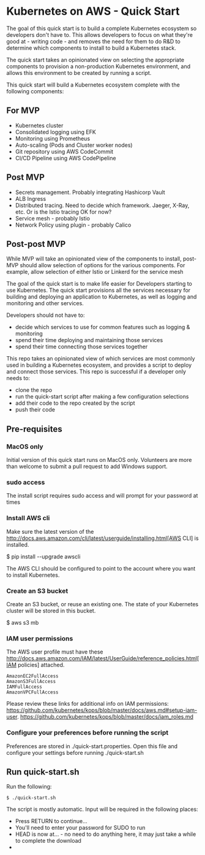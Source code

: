 # Kubernetes on AWS - Quick Start
The goal of this quick start is to build a complete Kubernetes ecosystem so developers don't have to. This allows
developers to focus on what they're good at - writing code - and removes the need for them to do R&D to determine
which components to install to build a Kubernetes stack.

The quick start takes an opinionated view on selecting the appropriate components to provision a non-production
Kubernetes environment, and allows this environment to be created by running a script. 

This quick start will build a Kubernetes ecosystem complete with the following components:

## For MVP
* Kubernetes cluster
* Consolidated logging using EFK
* Monitoring using Prometheus
* Auto-scaling (Pods and Cluster worker nodes)
* Git repository using AWS CodeCommit
* CI/CD Pipeline using AWS CodePipeline

## Post MVP
* Secrets management. Probably integrating Hashicorp Vault
* ALB Ingress
* Distributed tracing. Need to decide which framework. Jaeger, X-Ray, etc. Or is the Istio tracing OK for now?
* Service mesh - probably Istio
* Network Policy using plugin - probably Calico

## Post-post MVP
While MVP will take an opinionated view of the components to install, post-MVP should allow selection of options for 
the various components. For example, allow selection of either Istio or Linkerd for the service mesh

The goal of the quick start is to make life easier for Developers starting to use Kubernetes. The quick start
provisions all the services necessary for building and deploying an application to Kubernetes, as well as logging and 
monitoring and other services.

Developers should not have to:
* decide which services to use for common features such as logging & monitoring
* spend their time deploying and maintaining those services
* spend their time connecting those services together

This repo takes an opinionated view of which services are most commonly used in building a Kubernetes ecosystem, and 
provides a script to deploy and connect those services. This repo is successful if a developer only needs to:
* clone the repo
* run the quick-start script after making a few configuration selections
* add their code to the repo created by the script
* push their code

## Pre-requisites
### MacOS only

Initial version of this quick start runs on MacOS only. Volunteers are more than welcome to submit a pull request to add Windows support. 

### sudo access

The install script requires sudo access and will prompt for your password at times

### Install AWS cli

Make sure the latest version of the http://docs.aws.amazon.com/cli/latest/userguide/installing.html[AWS CLI]
is installed. 

   $ pip install --upgrade awscli

The AWS CLI should be configured to point to the account where you want to install Kubernetes.

### Create an S3 bucket

Create an S3 bucket, or reuse an existing one. The state of your Kubernetes cluster will be stored in this bucket.

   $ aws s3 mb <unique bucket name>

### IAM user permissions

The AWS user profile must have these http://docs.aws.amazon.com/IAM/latest/UserGuide/reference_policies.html[IAM policies] attached.

    AmazonEC2FullAccess
    AmazonS3FullAccess
    IAMFullAccess
    AmazonVPCFullAccess


Please review these links for additional info on IAM permissions:
https://github.com/kubernetes/kops/blob/master/docs/aws.md#setup-iam-user. https://github.com/kubernetes/kops/blob/master/docs/iam_roles.md

### Configure your preferences before running the script

Preferences are stored in ./quick-start.properties. Open this file and configure your settings before running ./quick-start.sh

## Run quick-start.sh
Run the following:

    $ ./quick-start.sh
    
The script is mostly automatic. Input will be required in the following places:

* Press RETURN to continue...
* You'll need to enter your password for SUDO to run
* HEAD is now at... - no need to do anything here, it may just take a while to complete the download
* 